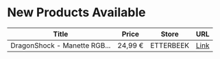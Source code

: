 # New Products Available

| Title | Price | Store | URL |
|---|---|---|---|
| DragonShock - Manette RGB... | 24,99 € | ETTERBEEK | [Link](https://www.cashconverters.be/fr/accessoires-jeux-video/845715-manette-dragon-shock.html) |
